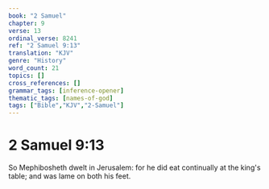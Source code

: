 ```yaml
---
book: "2 Samuel"
chapter: 9
verse: 13
ordinal_verse: 8241
ref: "2 Samuel 9:13"
translation: "KJV"
genre: "History"
word_count: 21
topics: []
cross_references: []
grammar_tags: [inference-opener]
thematic_tags: [names-of-god]
tags: ["Bible","KJV","2-Samuel"]
---
```


# 2 Samuel 9:13

So Mephibosheth dwelt in Jerusalem: for he did eat continually at the king's table; and was lame on both his feet.
